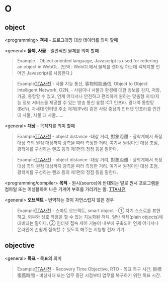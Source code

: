 # O

## <a name="object">object</a>

\<programming\> **객체** - 프로그래밍 대상 데이터를 의미 할때 

\<general\> **물체, 사물** - 일반적인 물체를 의미 할때

> Example - Object oriented language, Javascript is used for redering an object in WebGL. (번역 : WebGL에서 물체를 렌더링 하는데 객체지향 언어인 Javascript를 사용한다.)

> Example[TTA사전][TTA사전] - 사물 지능 통신, 事物知能通信, Object to Object Intelligent Network, O2N, - 사람이나 사물과 환경에 대한 정보를 감지, 저장, 가공, 통합할 수 있고, 언제 어디서나 안전하고 편리하게 원하는 맞춤형 지식/지능 정보 서비스를 제공할 수 있는 방송 통신 융합 ICT 인프라. 광대역 통합망(BcN), 차세대 인터넷 주소 체계(IPv6) 같은 사람 중심의 인터넷 인프라를 인간 대 사물, 사물 대 사물......

\<general\> **대상** - 목적지를 의미 할때 

> Example[TTA사전][TTA사전] - object distance -대상 거리, 對象距離 - 광학계에서 특정 대상 측의 원점 대상까지 광측을 따라 측정한 거리. 여기서 원점이란 대상 초점, 광학계를 구성하는 렌즈 등의 제1면의 정점 등을 말한다.

> Example[TTA사전][TTA사전] - object distance -대상 거리, 對象距離 - 광학계에서 특정 대상 측의 원점 대상까지 광측을 따라 측정한 거리. 여기서 원점이란 대상 초점, 광학계를 구성하는 렌즈 등의 제1면의 정점 등을 말한다.


\<programming/compiler\> **목적** - 원시(source)에 반대되는 말로 원시 프로그램을 컴파일 또는 어셈블하여 나온 기계어 부호를 가리키는 말. [TTA사전][TTA사전]

\<general\> **오브젝트** - 번역하는 것이 자연스럽지 않은 경우
> Example[TTA사전][TTA사전] - 스마트 오브젝트, smart object - ① 자기 스스로를 표현하고, 외부와 상호 작용을 할 수 있는 지능화된 객체. 일반 객체(plain objects)에 대비되는 말이다.
② 인터넷 접속 제어 기능이 내부에 구축되어 언제 어디서나 온라인에 손쉽게 접속할 수 있도록 해주는 지능형 전자 기기.

## <a name="object">objective</a>
\<general\> **목표** - 목표의 의미

> Example[TTA사전][TTA사전] - Recovery Time Objective, RTO - 목표 복구 시간, 目標復舊時間 - 비상사태 또는 업무 중단 시점부터 업무를 복구하기 위한 목표 시간.

[TTA사전]: http://word.tta.or.kr/main.do

[KS사전]: https://standard.go.kr/KSCI/dictionary/getDictionaryList.do

[우리말샘]: https://opendict.korean.go.kr/main
